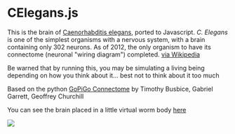 # CElegans.js

This is the brain of [Caenorhabditis elegans](https://en.wikipedia.org/wiki/Caenorhabditis_elegans), ported to Javascript. *C. Elegans* is one of the simplest organisms with a nervous system, with a brain containing only 302 neurons. As of 2012, the only organism to have its connectome (neuronal "wiring diagram") completed. [via Wikipedia](https://en.wikipedia.org/wiki/Caenorhabditis_elegans)

Be warned that by running this, you may be simulating a living being depending on how you think about it... best not to think about it too much

Based on the python <a href="https://github.com/Connectome/GoPiGo">GoPiGo Connectome</a> by Timothy Busbice, Gabriel Garrett, Geoffrey Churchill

You can see the brain placed in a little virtual worm body <a href="http://zrispo.co/worm/">here</a>

<img src="http://i.imgur.com/uOtt9zD.png" />
